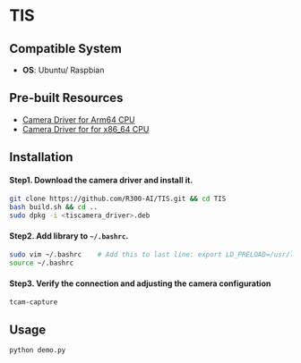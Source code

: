 # TIS

## Compatible System
* **OS**: Ubuntu/ Raspbian

## Pre-built Resources
* [Camera Driver for Arm64 CPU](https://itriaihub.blob.core.windows.net/github-download-resources/repository/TIS/tiscamera_1.1.0.4139_arm64_ubuntu_1804.deb)
* [Camera Driver for for x86_64 CPU](https://itriaihub.blob.core.windows.net/github-download-resources/repository/TIS/tiscamera_1.1.0.4139_amd64_ubuntu_1804.deb)

## Installation
#### Step1. Download the camera driver and install it.
  ```bash
  git clone https://github.com/R300-AI/TIS.git && cd TIS
  bash build.sh && cd ..
  sudo dpkg -i <tiscamera_driver>.deb
  ```

#### Step2. Add library to `~/.bashrc`.
  ```bash
  sudo vim ~/.bashrc    # Add this to last line: export LD_PRELOAD=/usr/lib/x86_64-linux-gnu/libffi.so.8
  source ~/.bashrc
  ```

#### Step3. Verify the connection and adjusting the camera configuration
  ```
  tcam-capture
  ```

## Usage
```
python demo.py
```
